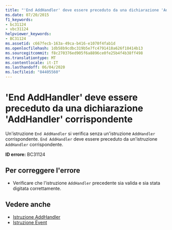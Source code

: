 ```yaml
---
title: "'End AddHandler' deve essere preceduto da una dichiarazione 'AddHandler' corrispondente"
ms.date: 07/20/2015
f1_keywords:
- bc31124
- vbc31124
helpviewer_keywords:
- BC31124
ms.assetid: c667fecb-163a-49ca-b416-e1070f4fab1d
ms.openlocfilehash: 1db58b9cdbc319b5e7fc4791418a626f18414b13
ms.sourcegitcommit: f8c270376ed905f6a8896ce0fe25b4f4b38ff498
ms.translationtype: MT
ms.contentlocale: it-IT
ms.lasthandoff: 06/04/2020
ms.locfileid: "84405560"
---
```

# <a name="end-addhandler-must-be-preceded-by-a-matching-addhandler-declaration"></a>'End AddHandler' deve essere preceduto da una dichiarazione 'AddHandler' corrispondente
Un'istruzione `End AddHandler` si verifica senza un'istruzione `AddHandler` corrispondente. `End AddHandler` deve essere preceduto da un'istruzione `AddHandler` corrispondente.  
  
 **ID errore:** BC31124  
  
## <a name="to-correct-this-error"></a>Per correggere l'errore  
  
- Verificare che l'istruzione `AddHandler` precedente sia valida e sia stata digitata correttamente.  
  
## <a name="see-also"></a>Vedere anche

- [Istruzione AddHandler](../language-reference/statements/addhandler-statement.md)
- [Istruzione Event](../language-reference/statements/event-statement.md)
